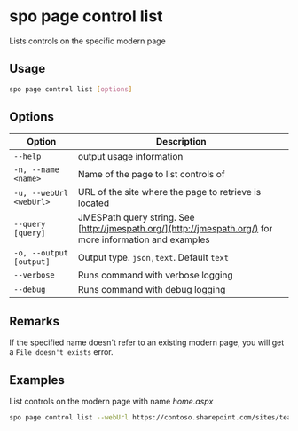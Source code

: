# spo page control list

Lists controls on the specific modern page

## Usage

```sh
spo page control list [options]
```

## Options

Option|Description
------|-----------
`--help`|output usage information
`-n, --name <name>`|Name of the page to list controls of
`-u, --webUrl <webUrl>`|URL of the site where the page to retrieve is located
`--query [query]`|JMESPath query string. See [http://jmespath.org/](http://jmespath.org/) for more information and examples
`-o, --output [output]`|Output type. `json,text`. Default `text`
`--verbose`|Runs command with verbose logging
`--debug`|Runs command with debug logging

## Remarks

If the specified name doesn't refer to an existing modern page, you will get a `File doesn't exists` error.

## Examples

List controls on the modern page with name _home.aspx_

```sh
spo page control list --webUrl https://contoso.sharepoint.com/sites/team-a --name home.aspx
```